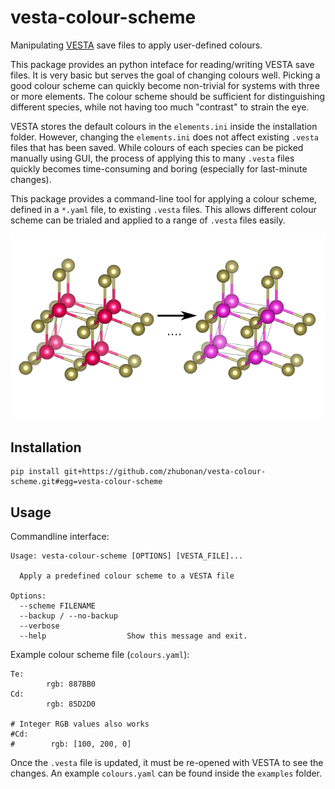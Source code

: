 # vesta-colour-scheme

Manipulating [VESTA](https://jp-minerals.org/vesta/en/) save files to apply user-defined colours.

This package provides an python inteface for reading/writing VESTA save files. It is very basic but serves the goal of changing colours well.
Picking a good colour scheme can quickly become non-trivial for systems with three or more elements.
The colour scheme should be sufficient for distinguishing different species, while not having too much "contrast" to strain the eye.

VESTA stores the default colours in the `elements.ini` inside the installation folder.
However, changing the `elements.ini` does not affect existing `.vesta` files that has been saved.
While colours of each species can be picked manually using GUI, the process of applying this to many `.vesta` files quickly becomes time-consuming and boring (especially for last-minute changes).

This package provides a command-line tool for applying a colour scheme, defined in a `*.yaml` file, to existing `.vesta` files.
This allows different colour scheme can be trialed and applied to a range of `.vesta` files easily.

![Example](examples/example.png)

## Installation

```
pip install git+https://github.com/zhubonan/vesta-colour-scheme.git#egg=vesta-colour-scheme
```


## Usage

Commandline interface:

```
Usage: vesta-colour-scheme [OPTIONS] [VESTA_FILE]...

  Apply a predefined colour scheme to a VESTA file

Options:
  --scheme FILENAME
  --backup / --no-backup
  --verbose
  --help                  Show this message and exit.
```


Example colour scheme file (`colours.yaml`):

```
Te:
        rgb: 887BB0
Cd:
        rgb: 85D2D0

# Integer RGB values also works
#Cd:
#        rgb: [100, 200, 0]
```

Once the `.vesta` file is updated, it must be re-opened with VESTA to see the changes.
An example `colours.yaml` can be found inside the `examples` folder.